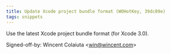 ```yaml
---
title: Update Xcode project bundle format (WOHotKey, 39dc89e)
tags: snippets
---
```


Use the latest Xcode project bundle format (for Xcode 3.0).

Signed-off-by: Wincent Colaiuta &lt;win@wincent.com&gt;
